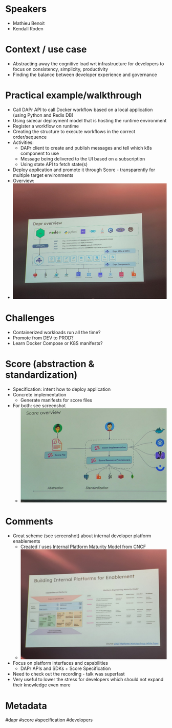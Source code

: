 # Speakers
* Mathieu Benoit
* Kendall Roden
# Context / use case
* Abstracting away the cognitive load wrt infrastructure for developers to focus on consistency, simplicity, productivity
* Finding the balance between developer experience and governance
# Practical example/walkthrough
* Call DAPr API to call Docker workflow based on a local application (using Python and Redis DB)
* Using sidecar deployment model that is hosting the runtime environment
* Register a workflow on runtime
* Creating the structure to execute workflows in the correct order/sequence
* Activities:
	* DAPr client to create and publish messages and tell which k8s component to use
	* Message being delivered to the UI based on a subscription
	* Using state API to fetch state(s)
* Deploy application and promote it through Score - transparently for multiple target environments
* Overview:
* ![Dapr overview](../attachments/20250402_112300.jpg)
# Challenges
* Containerized workloads run all the time?
* Promote from DEV to PROD?
* Learn Docker Compose or K8S manifests?
# Score (abstraction & standardization)
* Specification: intent how to deploy application 
* Concrete implementation
	* Generate manifests for score files
* For both: see screenshot
	* ![Score overview](../attachments/20250402_113928.jpg)
# Comments
* Great scheme (see screenshot) about internal developer platform enablements
	* Created / uses Internal Platform Maturity Model from CNCF
	* ![Maturity model](../attachments/20250402_112019.jpg)
* Focus on platform interfaces and capabilities
	* DAPr APIs and SDKs + Score Specification
* Need to check out the recording - talk was superfast
* Very useful to lower the stress for developers which should not expand their knowledge even more

# Metadata
#dapr #score #specification #developers


